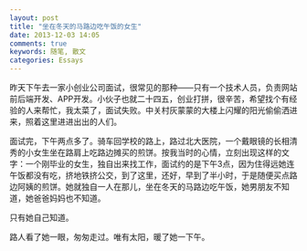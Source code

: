```yaml
---
layout: post
title: "坐在冬天的马路边吃午饭的女生"
date: 2013-12-03 14:05
comments: true
keywords: 随笔, 散文
categories: Essays
---
```

<span class="first">昨</span>天下午去一家小创业公司面试，很常见的那种——只有一个技术人员，负责网站前后端开发、APP开发。小伙子也就二十四五，创业打拼，很辛苦，希望找个有经验的人来帮忙，我太菜了，面试失败。中关村灰蒙蒙的大楼上闪耀的阳光偷偷洒进来，照着这里进进出出的人们。

面试完，下午两点多了。骑车回学校的路上，路过北大医院，一个戴眼镜的长相清秀的小女生坐在路肩上吃路边摊买的煎饼。按我当时的心情，立刻出现这样的文字：一个刚毕业的女生，独自出来找工作，面试约的是下午3点，因为住得远她连午饭都没有吃，挤地铁挤公交，到了这里，还好，早到了半小时，于是随便买点路边阿姨的煎饼。她就独自一人在那儿，坐在冬天的马路边吃午饭，她男朋友不知道，她爸爸妈妈也不知道。

只有她自己知道。

路人看了她一眼，匆匆走过。唯有太阳，暖了她一下午。